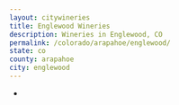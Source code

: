 ```yaml
---
layout: citywineries
title: Englewood Wineries
description: Wineries in Englewood, CO
permalink: /colorado/arapahoe/englewood/
state: co
county: arapahoe
city: englewood
---
```

-
